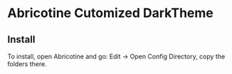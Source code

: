 # Abricotine Cutomized DarkTheme

## Install

To install, open Abricotine and go: Edit -> Open Config Directory, copy the folders there.

